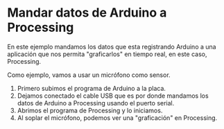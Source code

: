 # Mandar datos de Arduino a Processing

En este ejemplo mandamos los datos que esta registrando Arduino a una aplicación que nos permita "graficarlos" en tiempo real, en este caso, Processing.

Como ejemplo, vamos a usar un micrófono como sensor.

1. Primero subimos el programa de Arduino a la placa.
2. Dejamos conectado el cable USB que es por donde mandamos los datos de Arduino a Processing usando el puerto serial.
3. Abrimos el programa de Processing y lo iniciamos.
4. Al soplar el micrófono, podemos ver una "graficación" en Processing.
